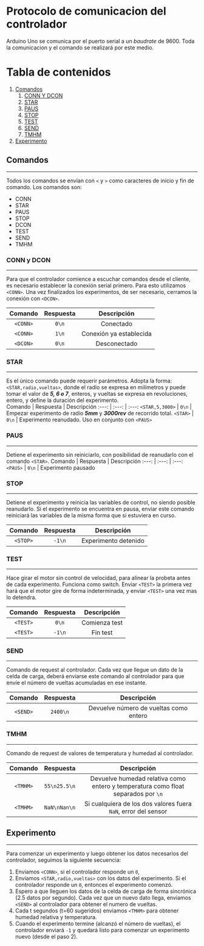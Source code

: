 # Protocolo de comunicacion del controlador
Arduino Uno se comunica por el puerto serial a un *baudrate* de 9600. Toda la comunicacion y el comando se realizará por este medio. 
# Tabla de contenidos
1. [Comandos](#comandos) 
   1. [CONN Y DCON](#CONN%20Y%20DCON)
   2. [STAR](#STAR)
   3. [PAUS](#PAUS) 
   4. [STOP](#STOP)
   5. [TEST](#TEST)
   6. [SEND](#SEND)
   7. [TMHM](#TMHM)
2. [Experimento](#experimento) 



## Comandos
---
Todos los comandos se envían con `<` y `>` como caracteres de inicio y fin de comando. Los comandos son:
* CONN
* STAR
* PAUS
* STOP
* DCON
* TEST
* SEND
* TMHM

### CONN y DCON
---
Para que el controlador comience a escuchar comandos desde el cliente, es necesario establecer la conexión serial primero. Para esto utilizamos `<CONN>`. Una vez finalizados los experimentos, de ser necesario, cerramos la conexión con `<DCON>`. 


 Comando | Respuesta | Descripción
 :---: | :---: | :---: 
 `<CONN>` | `0\n` | Conectado
 `<CONN>` | `1\n` | Conexión ya establecida
 `<DCON>` | `0\n` | Desconectado

### STAR
***
Es el único comando puede requerir parámetros. Adopta la forma:
`<STAR,radio,vueltas>`, donde el radio se expresa en milímetros y puede tomar el valor de ***5, 6 o 7***, enteros, y vueltas se expresa en revoluciones, entero, y define la duración del experimento.  
Comando | Respuesta | Descripción
 :---: | :---: | :---: 
 `<STAR,5,3000>` | `0\n` | Empezar experimento de radio ***5mm*** y ***3000rev*** de recorrido total.
`<STAR>` | `0\n` | Experimento reanudado. Uso en conjunto con `<PAUS>`

 ### PAUS
 ***
 Detiene el experimento sin reiniciarlo, con posibilidad de reanudarlo con el comando `<STAR>`.
 Comando | Respuesta | Descripción
 :---: | :---: | :---: 
 `<PAUS>` | `0\n` | Experimento pausado

### STOP
***
Detiene el experimento y reinicia las variables de control, no siendo posible reanudarlo. Si el experimento se encuentra en pausa, enviar este comando reiniciará las variables de la misma forma que si estuviera en curso.

Comando | Respuesta | Descripción
 :---: | :---: | :---: 
 `<STOP>` | `-1\n` | Experimento detenido

### TEST
***
Hace girar el motor sin control de velocidad, para alinear la probeta antes de cada experimento. Funciona como switch. Enviar `<TEST>` la primera vez hará que el motor gire de forma indeterminada, y enviar `<TEST>` una vez mas lo detendra.

 Comando | Respuesta | Descripción
 :---: | :---: | :---: 
 `<TEST>` | `0\n` | Comienza test
 `<TEST>` | `-1\n` | Fin test

 ### SEND
 ***
 Comando de request al controlador. Cada vez que llegue un dato de la celda de carga, deberá enviarse este comando al controlador para que envíe el número de vueltas acumuladas en ese instante.

 Comando | Respuesta | Descripción
 :---: | :---: | :---: 
 `<SEND>` | `2400\n` | Devuelve número de vueltas como entero

 ### TMHM
 ***
 Comando de request de valores de temperatura y humedad al controlador.

 Comando | Respuesta | Descripción
 :---: | :---: | :---: 
 `<TMHM>` | `55\n25.5\n` | Devuelve humedad relativa como entero y temperatura como float separados por `\n`
 `<TMHM>` | `NaN\nNan\n` | Si cualquiera de los dos valores fuera `NaN`, error del sensor

## Experimento
***
Para comenzar un experimento y luego obtener los datos necesarios del controlador, seguimos la siguiente secuencia:
1. Enviamos `<CONN>`, si el controlador responde un `0`, 
2. Enviamos `<STAR,radio,vueltas>` con los datos del experimento. Si el controlador responde un `0`, entonces el experimento comenzó.
3. Espero a que lleguen los datos de la celda de carga de forma sincrónica (2.5 datos por segundo). Cada vez que un nuevo dato llega, enviamos `<SEND>` al controlador para obtener el numero de vueltas.
4. Cada t segundos (t=60 sugeridos) enviamos `<TMHM>` para obtener humedad relativa y temperatura. 
5. Cuando el experimento termine (alcanzó el número de vueltas), el controlador enviará `-1` y quedará listo para comenzar un experimento nuevo (desde el paso 2).